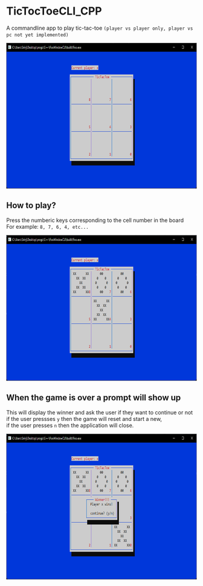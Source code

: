 # TicTocToeCLI_CPP

A commandline app to play tic-tac-toe `(player vs player only, player vs pc not yet implemented)`

<img src="https://github.com/SrinSS01/TicTocToeCLI_CPP/blob/main/screenshots/1.png" width=721.5 height=384 alt="img-1">

## How to play?
Press the numberic keys corresponding to the cell number in the board  
For example: `8, 7, 6, 4, etc...`

<img src="https://github.com/SrinSS01/TicTocToeCLI_CPP/blob/main/screenshots/2.png" width=721.5 height=384 alt="img-2">

## When the game is over a prompt will show up
This will display the winner and ask the user if they want to continue or not  
if the user pressses `y` then the game will reset and start a new,  
if the user presses `n` then the application will close.

<img src="https://github.com/SrinSS01/TicTocToeCLI_CPP/blob/main/screenshots/3.png" width=721.5 height=384 alt="img-3">
